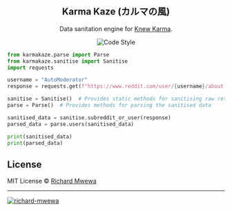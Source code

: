 <h2 align="center">Karma Kaze (カルマの風)</h2>

<p align="center">Data sanitation engine for <a href="https://pypi.org/project/knewkarma" target="_blank">Knew Karma</a>.</p>

<p align="center">
      <img alt="Code Style" src="https://img.shields.io/badge/code%20style-black-000000?logo=github&link=https%3A%2F%2Fgithub.com%2Frly0nheart%2Fkarmakaze"></a>
</p>

```python
from karmakaze.parse import Parse
from karmakaze.sanitise import Sanitise
import requests

username = "AutoModerator"
response = requests.get(f"https://www.reddit.com/user/{username}/about.json").json()

sanitise = Sanitise()  # Provides static methods for sanitising raw response data
parse = Parse()  # Provides methods for parsing the sanitised data

sanitised_data = sanitise.subreddit_or_user(response)
parsed_data = parse.users(sanitised_data)

print(sanitised_data)
print(parsed_data)
```

## License

MIT License © [Richard Mwewa](https://gravatar.com/rly0nheart)

***
<a href="https://gravatar.com/rly0nheart" target="_blank">
      <img src="https://github.com/user-attachments/assets/5b29ee58-ea36-4ec0-aea3-4b2f9f7999fb" alt="richard-mwewa">
</a>
